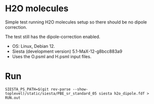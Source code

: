 # H2O molecules

Simple test running H2O molecules setup so
there should be no dipole correction.

The test still has the dipole-correction enabled.

- OS:
  Linux, Debian 12.
- Siesta (development version)
  5.1-MaX-12-g8bcc883a9
- Uses the O.psml and H.psml input files.

# Run

```shell
SIESTA_PS_PATH=$(git rev-parse --show-toplevel)/static/siesta/PBE_sr_standard_05 siesta h2o_dipole.fdf > RUN.out
```
